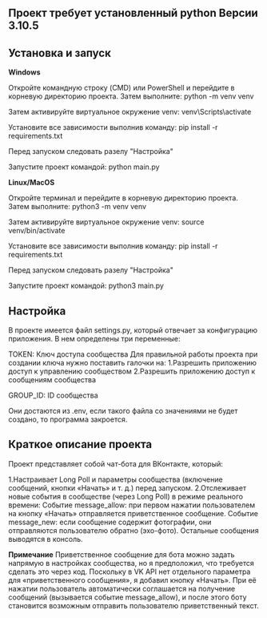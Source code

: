 ## Проект требует установленный python Версии 3.10.5

## Установка и запуск

**Windows** 

Откройте командную строку (CMD) или PowerShell и перейдите в корневую директорию проекта. Затем выполните:
python -m venv venv

Затем активируйте виртуальное окружение venv:
venv\Scripts\activate

Установите все зависимости выполнив команду:
pip install -r requirements.txt

Перед запуском следовать разелу "Настройка"

Запустите проект командой:
python main.py


**Linux/MacOS**

Откройте терминал и перейдите в корневую директорию проекта. Затем выполните:
python3 -m venv venv

Затем активируйте виртуальное окружение venv:
source venv/bin/activate

Установите все зависимости выполнив команду:
pip install -r requirements.txt

Перед запуском следовать разелу "Настройка"

Запустите проект командой:
python3 main.py


## Настройка
В проекте имеется файл settings.py, который отвечает за конфигурацию приложения. В нем определены три переменные:

TOKEN: Ключ доступа сообщества
Для правильной работы проекта при создании ключа нужно поставить галочки на:
1.Разрешить приложению доступ к управлению сообществом
2.Разрешить приложению доступ к сообщениям сообщества

GROUP_ID: ID сообщества

Они достаются из .env, если такого файла со значениями не будет создано, то программа закроется.


## Краткое описание проекта
Проект представляет собой чат-бота для ВКонтакте, который:

1.Настраивает Long Poll и параметры сообщества (включение сообщений, кнопки «Начать» и т. д.) перед запуском.
2.Отслеживает новые события в сообществе (через Long Poll) в режиме реального времени:
Событие message_allow: при первом нажатии пользователем на кнопку «Начать» отправляется приветственное сообщение.
Событие message_new: если сообщение содержит фотографии, они отправляются пользователю обратно (эхо-фото). Остальные сообщения выводятся в консоль.

**Примечание**
Приветственное сообщение для бота можно задать напрямую в настройках сообщества, но я предположил, что требуется сделать это через код. Поскольку в VK API нет отдельного параметра для «приветственного сообщения», я добавил кнопку «Начать». При её нажатии пользователь автоматически соглашается на получение сообщений (вызывается событие message_allow), и после этого боту становится возможным отправить пользователю приветственный текст.